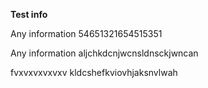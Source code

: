 **Test info**

Any information  54651321654515351

Any information aljchkdcnjwcnsldnsckjwncan

fvxvxvxvxvxv kldcshefkviovhjaksnvlwah

